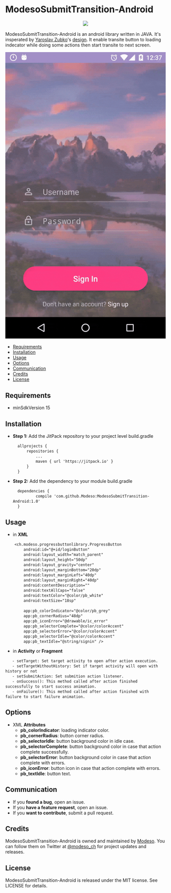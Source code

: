 # ModesoSubmitTransition-Android

<p align="center">
  <img src="https://media.licdn.com/mpr/mpr/shrink_200_200/AAEAAQAAAAAAAAZsAAAAJDM2NTU0MDA1LTA3YmEtNGUyMC05YmZjLTIxMDNlZWZlM2ZkMQ.png">
</p>

ModesoSubmitTransition-Android is an android library written in JAVA. 
It's insperated by [Yaroslav Zubko](https://dribbble.com/Yar_Z)'s [design](https://dribbble.com/shots/1945593-Login-Home-Screen).
It enable transite button to loading indecator while doing some actions then start transite to next screen.

<img src="https://github.com/Modeso/ModesoSubmitTransition-Android/blob/master/ModesoSubmitTransition.gif">

- [Requirements](#requirements)
- [Installation](#installation)
- [Usage](#usage)
- [Options](#options)
- [Communication](#communication)
- [Credits](#credits)
- [License](#license)

## Requirements

- minSdkVersion 15

## Installation

- **Step 1:** Add the JitPack repository to your project level build.gradle
  ```
  	allprojects {
		repositories {
			...
			maven { url 'https://jitpack.io' }
		}
	}
  ```
- **Step 2:** Add the dependency to your module build.gradle
  ```
  	dependencies {
	        compile 'com.github.Modeso:ModesoSubmitTransition-Android:1.0'
	}
  ```


## Usage

- in **XML**
```
    <ch.modeso.progressbuttonlibrary.ProgressButton
        android:id="@+id/loginButton"
        android:layout_width="match_parent"
        android:layout_height="50dp"
        android:layout_gravity="center"
        android:layout_marginBottom="20dp"
        android:layout_marginLeft="40dp"
        android:layout_marginRight="40dp"
        android:contentDescription=""
        android:textAllCaps="false"
        android:textColor="@color/pb_white"
        android:textSize="18sp"

        app:pb_colorIndicator="@color/pb_grey"
        app:pb_cornerRadius="48dp"
        app:pb_iconError="@drawable/ic_error"
        app:pb_selectorComplete="@color/colorAccent"
        app:pb_selectorError="@color/colorAccent"
        app:pb_selectorIdle="@color/colorAccent"
        app:pb_textIdle="@string/signin" />

```
- in **Activity** or **Fragment**
```
   - setTarget: Set target activity to open after action execution.
   - setTargetWithoutHistory: Set if target activity will open with history or not
   - setSubmitAction: Set submition action listener.
   - onSuccess(): This method called after action finished successfully to start success animation.
   - onFailure(): This method called after action finished with failure to start failure animation.
```

## Options
- XML **Attributes**
  - **pb_colorIndicator**: loading indicator color.
  - **pb_cornerRadius**: button corner radius.
  - **pb_selectorIdle**: button background color in idle case.
  - **pb_selectorComplete**: button background color in case that action complete successfully.
  - **pb_selectorError**: button background color in case that action complete with errors.
  - **pb_iconError**: button icon in case that action complete with errors.
  - **pb_textIdle**: button text.
  

## Communication

- If you **found a bug**, open an issue.
- If you **have a feature request**, open an issue.
- If you **want to contribute**, submit a pull request.

## Credits

ModesoSubmitTransition-Android is owned and maintained by [Modeso](http://modeso.ch). You can follow them on Twitter at [@modeso_ch](https://twitter.com/modeso_ch) for project updates and releases.

## License

ModesoSubmitTransition-Android is released under the MIT license. See LICENSE for details.
